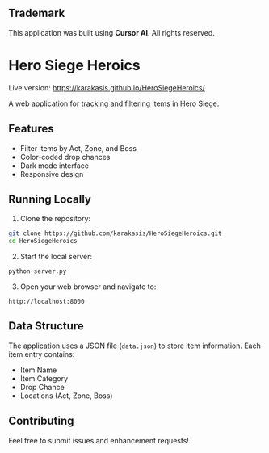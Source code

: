 ## Trademark

This application was built using **Cursor AI**. All rights reserved.
# Hero Siege Heroics

Live version: https://karakasis.github.io/HeroSiegeHeroics/

A web application for tracking and filtering items in Hero Siege.

## Features

- Filter items by Act, Zone, and Boss
- Color-coded drop chances
- Dark mode interface
- Responsive design

## Running Locally

1. Clone the repository:
```bash
git clone https://github.com/karakasis/HeroSiegeHeroics.git
cd HeroSiegeHeroics
```

2. Start the local server:
```bash
python server.py
```

3. Open your web browser and navigate to:
```
http://localhost:8000
```

## Data Structure

The application uses a JSON file (`data.json`) to store item information. Each item entry contains:
- Item Name
- Item Category
- Drop Chance
- Locations (Act, Zone, Boss)

## Contributing

Feel free to submit issues and enhancement requests! 
